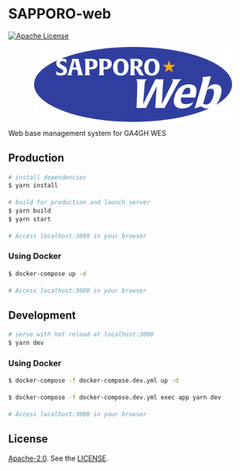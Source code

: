 # SAPPORO-web

[![Apache License](https://img.shields.io/badge/license-Apache%202.0-orange.svg?style=flat&color=important)](http://www.apache.org/licenses/LICENSE-2.0)

<img src="https://raw.githubusercontent.com/ddbj/SAPPORO/master/logo/SAPPORO-Web.svg" width="400" style="display: block; margin-left: auto; margin-right: auto;" alt="SAPPORO-web logo">

Web base management system for GA4GH WES

## Production

```bash
# install dependencies
$ yarn install

# build for production and launch server
$ yarn build
$ yarn start

# Access localhost:3000 in your browser
```

### Using Docker

```bash
$ docker-compose up -d

# Access localhost:3000 in your browser
```

## Development

```bash
# serve with hot reload at localhost:3000
$ yarn dev
```

### Using Docker

```bash
$ docker-compose -f docker-compose.dev.yml up -d

$ docker-compose -f docker-compose.dev.yml exec app yarn dev

# Access localhost:3000 in your browser
```

## License

[Apache-2.0](https://www.apache.org/licenses/LICENSE-2.0). See the [LICENSE](https://github.com/ddbj/SAPPORO-web/blob/master/LICENSE).
